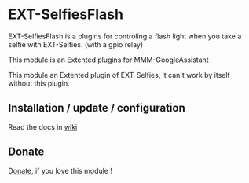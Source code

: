 # EXT-SelfiesFlash

EXT-SelfiesFlash is a plugins for controling a flash light when you take a selfie with EXT-Selfies. (with a gpio relay)

This module is an Extented plugins for MMM-GoogleAssistant

This module an Extented plugin of EXT-Selfies, it can't work by itself without this plugin.

## Installation / update / configuration

Read the docs in [wiki](https://wiki.bugsounet.fr/EXT-SelfiesFlash)
 
## Donate
 [Donate](https://www.paypal.com/cgi-bin/webscr?cmd=_s-xclick&hosted_button_id=TTHRH94Y4KL36&source=url), if you love this module !
